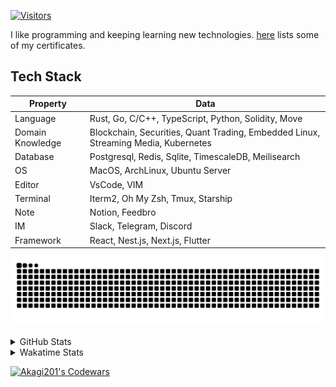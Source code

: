 <!-- markdownlint-disable MD041 MD010 MD033 -->
[![Visitors](https://api.visitorbadge.io/api/daily?path=Akagi201%2FAkagi201&label=Visitors%20Today&countColor=%2337d67a)](https://visitorbadge.io/status?path=Akagi201%2FAkagi201)

I like programming and keeping learning new technologies. [here](https://github.com/Akagi201/blockchain) lists some of my certificates.

## Tech Stack

| Property         	| Data                                                                               	|
|------------------	|------------------------------------------------------------------------------------	|
| Language         	| Rust, Go, C/C++, TypeScript, Python, Solidity, Move                                 |
| Domain Knowledge 	| Blockchain, Securities, Quant Trading, Embedded Linux, Streaming Media, Kubernetes 	|
| Database         	| Postgresql, Redis, Sqlite, TimescaleDB, Meilisearch                                 |
| OS               	| MacOS, ArchLinux, Ubuntu Server                                                     |
| Editor           	| VsCode, VIM                                                                        	|
| Terminal          | Iterm2, Oh My Zsh, Tmux, Starship                                                   |
| Note             	| Notion, Feedbro                                                                    	|
| IM               	| Slack, Telegram, Discord                                                            |
| Framework         | React, Nest.js, Next.js, Flutter                                                   	|

[![github contribution grid snake animation](https://raw.githubusercontent.com/Akagi201/Akagi201/output/github-contribution-grid-snake.svg#gh-light-mode-only)](https://github.com/Akagi201)

<details>
<summary>GitHub Stats</summary>
  <a href="https://github.com/Akagi201"><img alt="Profile Detail" src="https://raw.githubusercontent.com/Akagi201/Akagi201/master/profile-summary-card-output/dracula/0-profile-details.svg" /></a>
  <a href="https://github.com/Akagi201"><img alt="Github Stats" src="https://raw.githubusercontent.com/Akagi201/Akagi201/master/profile-summary-card-output/dracula/3-stats.svg" /></a>
  <a href="https://github.com/Akagi201"><img alt="Lang By Commits" src="https://raw.githubusercontent.com/Akagi201/Akagi201/master/profile-summary-card-output/dracula/2-most-commit-language.svg" /></a>
</details>

<details>
<summary>Wakatime Stats</summary>
<br>

<!--START_SECTION:waka-->
![Code Time](http://img.shields.io/badge/Code%20Time-654%20hrs%2050%20mins-blue)

**I'm a Night 🦉** 

```text
🌞 Morning    23 commits     █░░░░░░░░░░░░░░░░░░░░░░░░   6.3% 
🌆 Daytime    98 commits     ██████░░░░░░░░░░░░░░░░░░░   26.85% 
🌃 Evening    164 commits    ███████████░░░░░░░░░░░░░░   44.93% 
🌙 Night      80 commits     █████░░░░░░░░░░░░░░░░░░░░   21.92%

```
📅 **I'm Most Productive on Tuesday** 

```text
Monday       55 commits     ███░░░░░░░░░░░░░░░░░░░░░░   15.07% 
Tuesday      73 commits     █████░░░░░░░░░░░░░░░░░░░░   20.0% 
Wednesday    38 commits     ██░░░░░░░░░░░░░░░░░░░░░░░   10.41% 
Thursday     47 commits     ███░░░░░░░░░░░░░░░░░░░░░░   12.88% 
Friday       55 commits     ███░░░░░░░░░░░░░░░░░░░░░░   15.07% 
Saturday     52 commits     ███░░░░░░░░░░░░░░░░░░░░░░   14.25% 
Sunday       45 commits     ███░░░░░░░░░░░░░░░░░░░░░░   12.33%

```


📊 **This Week I Spent My Time On** 

```text
⌚︎ Time Zone: Asia/Shanghai

💬 Programming Languages: 
Rust                     4 hrs 55 mins       ██████████░░░░░░░░░░░░░░░   43.05% 
sh                       3 hrs 42 mins       ████████░░░░░░░░░░░░░░░░░   32.4% 
Bash                     55 mins             ██░░░░░░░░░░░░░░░░░░░░░░░   8.12% 
Other                    47 mins             █░░░░░░░░░░░░░░░░░░░░░░░░   6.87% 
Markdown                 35 mins             █░░░░░░░░░░░░░░░░░░░░░░░░   5.11%

🔥 Editors: 
VS Code                  6 hrs 59 mins       ███████████████░░░░░░░░░░   61.04% 
Zsh                      3 hrs 42 mins       ████████░░░░░░░░░░░░░░░░░   32.4% 
Google Calendar          45 mins             █░░░░░░░░░░░░░░░░░░░░░░░░   6.55%

💻 Operating System: 
Mac                      10 hrs 1 min        ██████████████████████░░░   87.51% 
Unknown OS               45 mins             █░░░░░░░░░░░░░░░░░░░░░░░░   6.55% 
Linux                    40 mins             █░░░░░░░░░░░░░░░░░░░░░░░░   5.94%

```

**I Mostly Code in Go** 

```text
Go                       36 repos            ███████████░░░░░░░░░░░░░░   45.0% 
Rust                     17 repos            █████░░░░░░░░░░░░░░░░░░░░   21.25% 
TypeScript               9 repos             ██░░░░░░░░░░░░░░░░░░░░░░░   11.25% 
JavaScript               7 repos             ██░░░░░░░░░░░░░░░░░░░░░░░   8.75% 
Python                   2 repos             ░░░░░░░░░░░░░░░░░░░░░░░░░   2.5%

```



 Last Updated on 26/12/2022 15:34:57 UTC
<!--END_SECTION:waka-->

</details>

<a href="https://www.codewars.com/users/Akagi201"><img alt="Akagi201's Codewars" src="https://www.codewars.com/users/Akagi201/badges/small"></a>
